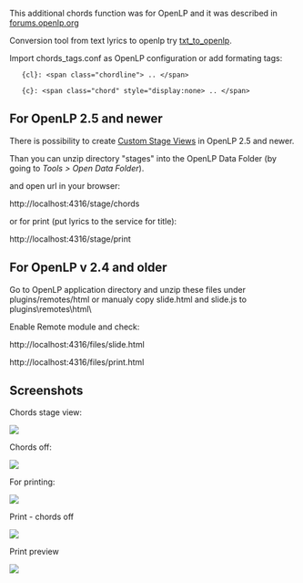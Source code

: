 This additional chords function was for OpenLP and it was described in <a href="http://forums.openlp.org/discussion/2544/chords-in-openlp">forums.openlp.org</a>

Conversion tool from text lyrics to openlp try <a href="https://github.com/tomasss1024/txt_to_openlp">txt_to_openlp</a>.

Import chords_tags.conf as OpenLP configuration or add formating tags:

```
   {cl}: <span class="chordline"> .. </span>

   {c}: <span class="chord" style="display:none> .. </span>
```

## For OpenLP 2.5 and newer

There is possibility to create <a href="https://manual.openlp.org/stage_view.html#custom-stage-views">Custom Stage Views</a> in OpenLP 2.5 and newer.

Than you can unzip directory "stages" into the OpenLP Data Folder (by going to *Tools &gt; Open Data Folder*).

and open url in your browser:

http://localhost:4316/stage/chords

or for print (put lyrics to the service for title):

http://localhost:4316/stage/print
   

   
## For OpenLP v 2.4 and older   

Go to OpenLP application directory and unzip these files under plugins/remotes/html or manualy copy slide.html and slide.js to plugins\remotes\html\

Enable Remote module and check:

http://localhost:4316/files/slide.html

http://localhost:4316/files/print.html

## Screenshots

Chords stage view:

<img src="https://dl.dropboxusercontent.com/u/2855699/openlp_chords.gif"/>

Chords off:

<img src="https://dl.dropboxusercontent.com/u/2855699/openlp_chordsoff.gif"/>

For printing:

<img src="https://dl.dropboxusercontent.com/u/2855699/openlp_print.gif"/>

Print - chords off

<img src="https://dl.dropboxusercontent.com/u/2855699/openlp_print_chordsoff.gif"/>

Print preview

<img src="https://dl.dropboxusercontent.com/u/2855699/openlp_printpreview.gif"/>

